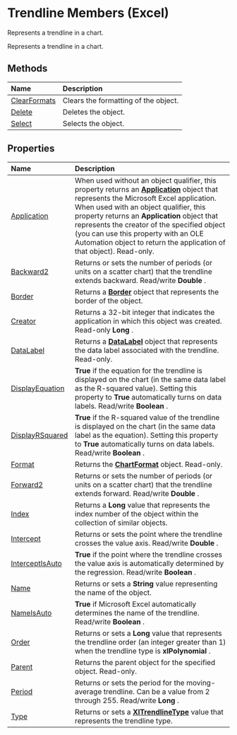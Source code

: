 
# Trendline Members (Excel)
Represents a trendline in a chart.

Represents a trendline in a chart.


## Methods



|**Name**|**Description**|
|:-----|:-----|
|[ClearFormats](5519cfa5-4a1f-8880-8f00-a6843a6b57e3.md)|Clears the formatting of the object.|
|[Delete](76b903bc-4d95-d376-f0d0-9b8a52225d22.md)|Deletes the object.|
|[Select](b866a79c-38c1-feb2-e244-31c727e98f46.md)|Selects the object.|

## Properties



|**Name**|**Description**|
|:-----|:-----|
|[Application](be84eac3-8085-7b35-adb7-cee4ebcdd996.md)|When used without an object qualifier, this property returns an  **[Application](19b73597-5cf9-4f56-8227-b5211f657f6f.md)** object that represents the Microsoft Excel application. When used with an object qualifier, this property returns an **Application** object that represents the creator of the specified object (you can use this property with an OLE Automation object to return the application of that object). Read-only.|
|[Backward2](28712c4d-7772-d61e-0151-22eea8ff6383.md)|Returns or sets the number of periods (or units on a scatter chart) that the trendline extends backward. Read/write  **Double** .|
|[Border](5b253b40-e9c1-031d-305c-bfe4a600427c.md)|Returns a  **[Border](bca516bf-7c0f-f9df-078d-dfb522f256f3.md)** object that represents the border of the object.|
|[Creator](8819c3f3-1ada-4952-83f2-7a22115bfca9.md)|Returns a 32-bit integer that indicates the application in which this object was created. Read-only  **Long** .|
|[DataLabel](8af73d2d-c5b3-d1ec-75a2-0a0a5562fb69.md)|Returns a  **[DataLabel](bb342572-8761-b326-548a-98455172f9a8.md)** object that represents the data label associated with the trendline. Read-only.|
|[DisplayEquation](a9c3de54-5690-bf9b-505a-65b069195d53.md)| **True** if the equation for the trendline is displayed on the chart (in the same data label as the R-squared value). Setting this property to **True** automatically turns on data labels. Read/write **Boolean** .|
|[DisplayRSquared](e8e447c3-d379-f6d0-74f2-629fa53b42ef.md)| **True** if the R-squared value of the trendline is displayed on the chart (in the same data label as the equation). Setting this property to **True** automatically turns on data labels. Read/write **Boolean** .|
|[Format](46c65fb6-98d3-4549-c63d-37c919f99ade.md)|Returns the  **[ChartFormat](edac71b7-ed38-6658-2cbf-6493dc1ad3ed.md)** object. Read-only.|
|[Forward2](af44bce5-8354-801e-f111-6adcb305b06b.md)|Returns or sets the number of periods (or units on a scatter chart) that the trendline extends forward. Read/write  **Double** .|
|[Index](bf71b9fe-988a-769f-74fe-a7367bd002f0.md)|Returns a  **Long** value that represents the index number of the object within the collection of similar objects.|
|[Intercept](a3a1b427-2da2-4409-5488-20a1eb0ceb94.md)|Returns or sets the point where the trendline crosses the value axis. Read/write  **Double** .|
|[InterceptIsAuto](ec5ea945-59d7-3ec2-42cd-95c7031880e8.md)| **True** if the point where the trendline crosses the value axis is automatically determined by the regression. Read/write **Boolean** .|
|[Name](440ea1dc-94a7-7b0f-0193-e0b9ca65ec63.md)|Returns or sets a  **String** value representing the name of the object.|
|[NameIsAuto](4e14cc52-a9f5-3dda-8be9-7afd97d79583.md)| **True** if Microsoft Excel automatically determines the name of the trendline. Read/write **Boolean** .|
|[Order](7c7db73c-2351-fb1d-a24f-854d99ed7756.md)|Returns or sets a  **Long** value that represents the trendline order (an integer greater than 1) when the trendline type is **xlPolynomial** .|
|[Parent](4e9dde32-c0f8-5b6f-9d32-c17cfb2e37cd.md)|Returns the parent object for the specified object. Read-only.|
|[Period](142b675b-8859-a717-1e09-59a8b4000820.md)|Returns or sets the period for the moving-average trendline. Can be a value from 2 through 255. Read/write  **Long** .|
|[Type](c07c060c-0512-72a7-c219-d12ea6b629fc.md)|Returns or sets a  **[XlTrendlineType](00a95fb4-00f7-7630-2298-ef3bd7331f89.md)** value that represents the trendline type.|

